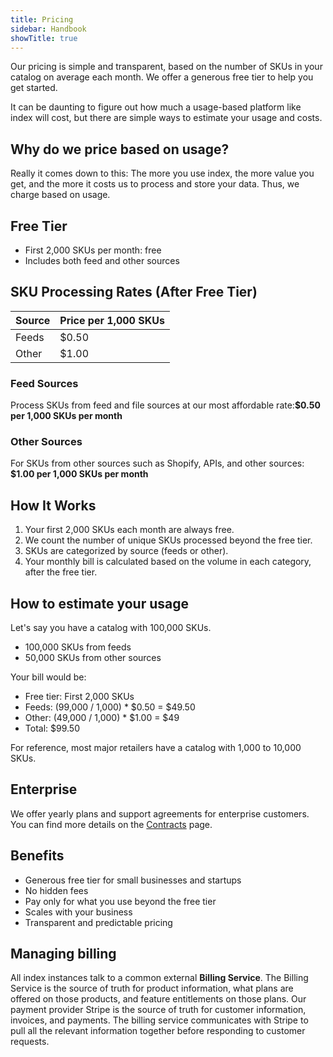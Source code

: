 ```yaml
---
title: Pricing
sidebar: Handbook
showTitle: true
---
```


Our pricing is simple and transparent, based on the number of SKUs in your catalog on average each month. We offer a generous free tier to help you get started.

It can be daunting to figure out how much a usage-based platform like index will cost, but there are simple ways to estimate your usage and costs.

## Why do we price based on usage?

Really it comes down to this: The more you use index, the more value you get, and the more it costs us to process and store your data. Thus, we charge based on usage.

## Free Tier

* First 2,000 SKUs per month: free
* Includes both feed and other sources

## SKU Processing Rates (After Free Tier)

| Source | Price per 1,000 SKUs |
|--------|----------------------|
| Feeds  | $0.50                |
| Other  | $1.00                |

### Feed Sources

Process SKUs from feed and file sources at our most affordable rate:**$0.50 per 1,000 SKUs per month**

### Other Sources

For SKUs from other sources such as Shopify, APIs, and other sources: **$1.00 per 1,000 SKUs per month**

## How It Works

1. Your first 2,000 SKUs each month are always free.
2. We count the number of unique SKUs processed beyond the free tier.
3. SKUs are categorized by source (feeds or other).
4. Your monthly bill is calculated based on the volume in each category, after the free tier.

## How to estimate your usage

Let's say you have a catalog with 100,000 SKUs.
* 100,000 SKUs from feeds
* 50,000 SKUs from other sources

Your bill would be:
* Free tier: First 2,000 SKUs
* Feeds: (99,000 / 1,000) * $0.50 = $49.50
* Other: (49,000 / 1,000) * $1.00 = $49
* Total: $99.50

For reference, most major retailers have a catalog with 1,000 to 10,000 SKUs.

## Enterprise

We offer yearly plans and support agreements for enterprise customers. You can find more details on the [Contracts](./contracts) page.

## Benefits

* Generous free tier for small businesses and startups
* No hidden fees
* Pay only for what you use beyond the free tier
* Scales with your business
* Transparent and predictable pricing

## Managing billing

All index instances talk to a common external **Billing Service**. The Billing Service is the source of truth for product information, what plans are offered on those products, and feature entitlements on those plans. Our payment provider Stripe is the source of truth for customer information, invoices, and payments. The billing service communicates with Stripe to pull all the relevant information together before responding to customer requests.
